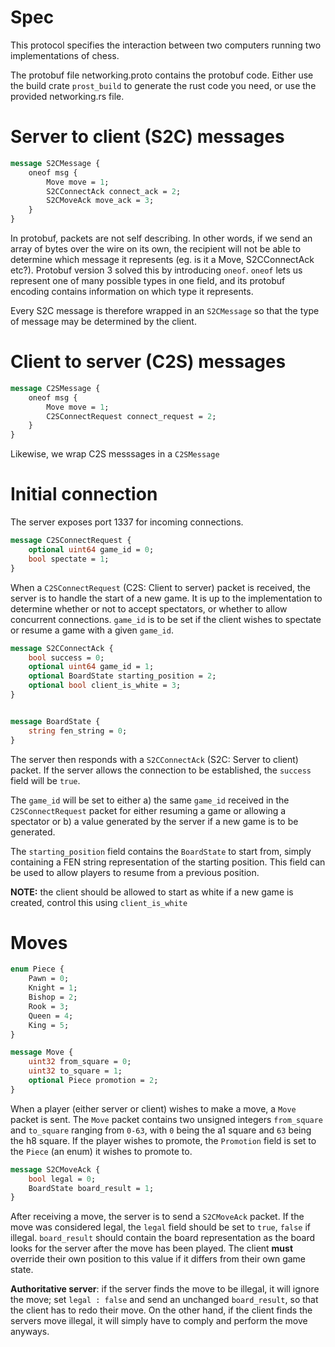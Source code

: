 # Spec
This protocol specifies the interaction between two computers running two implementations of chess.

The protobuf file networking.proto contains the protobuf code. Either use the build crate ``prost_build`` to generate the rust code you need, or use the provided networking.rs file.

# Server to client (S2C) messages
```proto
message S2CMessage {
	oneof msg {
		Move move = 1;
		S2CConnectAck connect_ack = 2;
		S2CMoveAck move_ack = 3;
	}
}
```
In protobuf, packets are not self describing. In other words, if we send an array of bytes over the wire on its own, the recipient will not be able to determine which message it represents (eg. is it a Move, S2CConnectAck etc?). Protobuf version 3 solved this by introducing ``oneof``. ``oneof`` lets us represent one of many possible types in one field, and its protobuf encoding contains information on which type it represents. 

Every S2C message is therefore wrapped in an ``S2CMessage`` so that the type of message may be determined by the client.

# Client to server (C2S) messages
```proto
message C2SMessage {
	oneof msg {
		Move move = 1;
		C2SConnectRequest connect_request = 2;
	}
}
```
Likewise, we wrap C2S messsages in a ``C2SMessage``

# Initial connection
The server exposes port 1337 for incoming connections. 
```proto
message C2SConnectRequest {
	optional uint64 game_id = 0;
	bool spectate = 1;
}
```
When a ``C2SConnectRequest`` (C2S: Client to server) packet is received, the server is to handle the start of a new game. It is up to the implementation to determine whether or not to accept spectators, or whether to allow concurrent connections. ``game_id`` is to be set if the client wishes to spectate or resume a game with a given ``game_id``.

```proto
message S2CConnectAck {
	bool success = 0;
	optional uint64 game_id = 1; 
	optional BoardState starting_position = 2;
	optional bool client_is_white = 3;
}


message BoardState {
	string fen_string = 0;
}
```

The server then responds with a ``S2CConnectAck`` (S2C: Server to client) packet. If the server allows the connection to be established, the ``success`` field will be ``true``.
 
The ``game_id`` will be set to either a) the same ``game_id`` received in the ``C2SConnectRequest`` packet for either resuming a game or allowing a spectator or b) a value generated by the server if a new game is to be generated. 

The ``starting_position`` field contains the ``BoardState`` to start from, simply containing a FEN string representation of the starting position. This field can be used to allow players to resume from a previous position. 

**NOTE:** the client should be allowed to start as white if a new game is created, control this using ``client_is_white``

# Moves

```proto
enum Piece {
	Pawn = 0;
	Knight = 1;
	Bishop = 2;
	Rook = 3;
	Queen = 4;
	King = 5;
}

message Move {
	uint32 from_square = 0;
	uint32 to_square = 1;
	optional Piece promotion = 2;
}

```
When a player (either server or client) wishes to make a move, a ``Move`` packet is sent. The ``Move`` packet contains two unsigned integers ``from_square`` and ``to_square`` ranging from ``0-63``, with ``0`` being the a1 square and ``63`` being the h8 square. If the player wishes to promote, the ``Promotion`` field is set to the ``Piece`` (an enum) it wishes to promote to. 

```proto
message S2CMoveAck {
	bool legal = 0;
	BoardState board_result = 1; 
}
```

After receiving a move, the server is to send a ``S2CMoveAck`` packet. If the move was considered legal, the ``legal`` field should be set to ``true``, ``false`` if illegal. ``board_result`` should contain the board representation as the board looks for the server after the move has been played. The client **must** override their own position to this value if it differs from their own game state. 

**Authoritative server**: if the server finds the move to be illegal, it will ignore the move; set ``legal : false`` and send an unchanged ``board_result``, so that the client has to redo their move. On the other hand, if the client finds the servers move illegal, it will simply have to comply and perform the move anyways.


